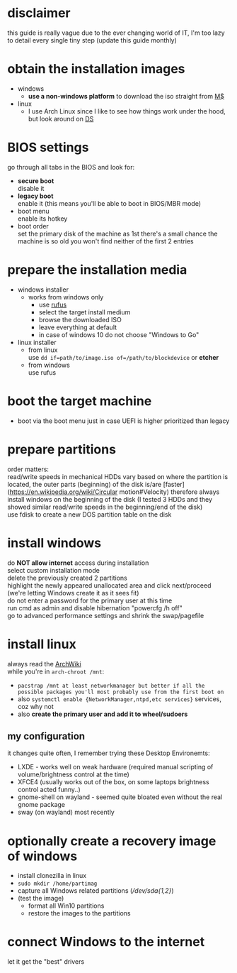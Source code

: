 # disclaimer
this guide is really vague due to the ever changing world of IT, I'm too lazy to detail every single tiny step (update this guide monthly)

# obtain the installation images
 - windows
   - **use a non-windows platform** to download the iso straight from [M$](https://www.microsoft.com/software-download)
 - linux
   - I use Arch Linux since I like to see how things work under the hood, but look around on [DS](https://distrowatch.com/)

# BIOS settings
go through all tabs in the BIOS and look for:
 - **secure boot**\
   disable it
 - **legacy boot**\
   enable it (this means you'll be able to boot in BIOS/MBR mode)
 - boot menu\
   enable its hotkey
 - boot order\
   set the primary disk of the machine as 1st
there's a small chance the machine is so old you won't find neither of the first 2 entries

# prepare the installation media
 - windows installer
   - works from windows only
     - use [rufus](https://rufus.ie)
     - select the target install medium
     - browse the downloaded ISO
     - leave everything at default
     - in case of windows 10 do not choose "Windows to Go"
 - linux installer
   - from linux\
     use `dd if=path/to/image.iso of=/path/to/blockdevice` or **etcher**
   - from windows\
     use rufus

# boot the target machine
 - boot via the boot menu just in case UEFI is higher prioritized than legacy

# prepare partitions
order matters:\
read/write speeds in mechanical HDDs vary based on where the partition is located, the outer parts (beginning) of the disk is/are [faster](https://en.wikipedia.org/wiki/Circular motion#Velocity) therefore always install windows on the beginning of the disk (I tested 3 HDDs and they showed similar read/write speeds in the beginning/end of the disk)\
use fdisk to create a new DOS partition table on the disk

# install windows
do **NOT allow internet** access during installation\
select custom installation mode\
delete the previously created 2 partitions\
highlight the newly appeared unallocated area and click next/proceed (we're letting Windows create it as it sees fit)\
do not enter a password for the primary user at this time\
run cmd as admin and disable hibernation "powercfg /h off"\
go to advanced performance settings and shrink the swap/pagefile

# install linux
always read the [ArchWiki](https://wiki.archlinux.org/title/installation_guide)\
while you're in `arch-chroot /mnt`:
 - `pacstrap /mnt at least networkmanager but better if all the possible packages you'll most probably use from the first boot on`
 - also `systemctl enable {NetworkManager,ntpd,etc services}` services, coz why not
 - also **create the primary user and add it to wheel/sudoers**

## my configuration
it changes quite often, I remember trying these Desktop Environemts:
 - LXDE - works well on weak hardware (required manual scripting of volume/brightness control at the time)
 - XFCE4 (usually works out of the box, on some laptops brightness control acted funny..)
 - gnome-shell on wayland - seemed quite bloated even without the real gnome package
 - sway (on wayland) most recently

# optionally create a recovery image of windows
 - install clonezilla in linux
 - `sudo mkdir /home/partimag`
 - capture all Windows related partitions (*/dev/sda{1,2}*)
 - (test the image)
   - format all Win10 partitions
   - restore the images to the partitions

# connect Windows to the internet
let it get the "best" drivers
